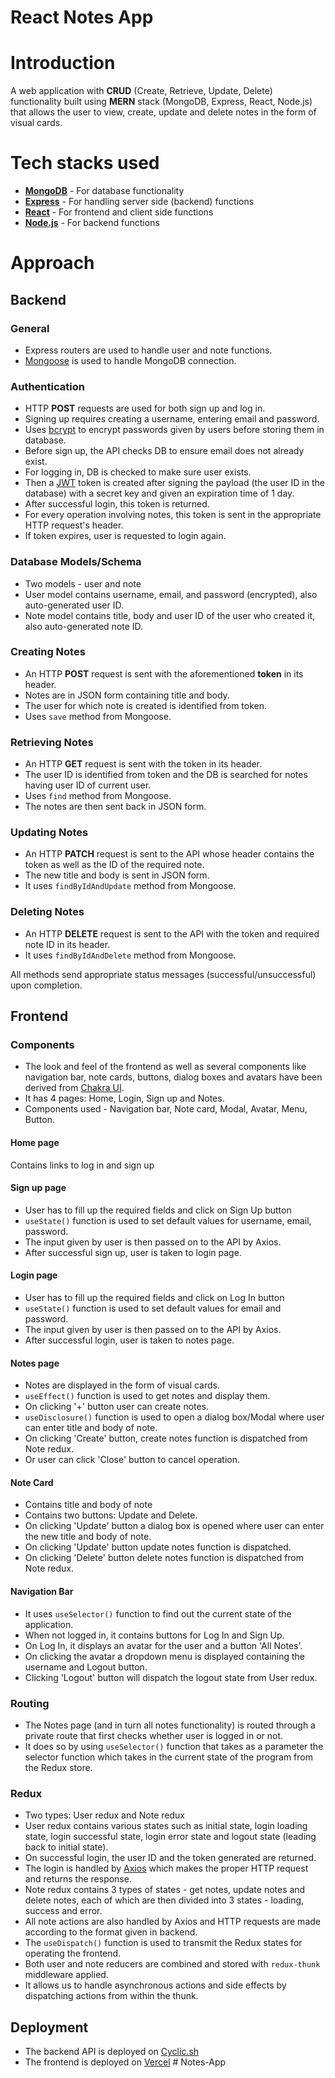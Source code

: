 # React Notes App
# Introduction
A web application with **CRUD** (Create, Retrieve, Update, Delete) functionality built using **MERN** stack (MongoDB, Express, React, Node.js) that allows the user to view, create, update and delete notes in the form of visual cards.
# Tech stacks used
 - **[MongoDB](https://www.mongodb.com/)** - For database functionality
 - **[Express](https://expressjs.com/)** - For handling server side (backend) functions
 - **[React](https://react.dev/)** - For frontend and client side functions
 - **[Node.js](https://nodejs.org/en)** - For backend functions
# Approach
## Backend
### General
 - Express routers are used to handle user and note functions.
 - [Mongoose](https://mongoosejs.com/) is used to handle MongoDB connection.

### Authentication
 - HTTP **POST** requests are used for both sign up and log in.
 - Signing up requires creating a username, entering email and password.
 - Uses [bcrypt](https://www.npmjs.com/package/bcrypt) to encrypt passwords given by users before storing them in database.
 - Before sign up, the API checks DB to ensure email does not already exist.
 - For logging in, DB is checked to make sure user exists. 
 - Then a [JWT](https://jwt.io/) token is created after signing the payload (the user ID in the database) with a secret key and given an expiration time of 1 day.
 - After successful login, this token is returned.
 - For every operation involving notes, this token is sent in the appropriate HTTP request's header.
 - If token expires, user is requested to login again.
### Database Models/Schema
 - Two models - user and note
 - User model contains username, email, and password (encrypted), also auto-generated user ID.
 - Note model contains title, body and user ID of the user who created it, also auto-generated note ID.
### Creating Notes
 - An HTTP **POST** request is sent with the aforementioned **token** in its header.
 - Notes are in JSON form containing title and body.
 - The user for which note is created is identified from token.
 - Uses `save` method from Mongoose.
### Retrieving Notes
 - An HTTP **GET** request is sent with the token in its header.
 - The user ID is identified from token and the DB is searched for notes having user ID of current user.
 - Uses `find` method from Mongoose.
 - The notes are then sent back in JSON form.
### Updating Notes
 - An HTTP **PATCH** request is sent to the API whose header contains the token as well as the ID of the required note.
 - The new title and body is sent in JSON form.
 - It uses `findByIdAndUpdate` method from Mongoose.
### Deleting Notes
 - An HTTP **DELETE** request is sent to the API with the token and required note ID in its header.
 - It uses `findByIdAndDelete` method from Mongoose.

All methods send appropriate status messages (successful/unsuccessful) upon completion.

## Frontend
### Components
 - The look and feel of the frontend as well as several components like navigation bar, note cards, buttons, dialog boxes and avatars have been derived from [Chakra UI](https://chakra-ui.com/).
 - It has 4 pages: Home, Login, Sign up and Notes.
 - Components used - Navigation bar, Note card, Modal, Avatar, Menu, Button.
#### Home page
 Contains links to log in and sign up
#### Sign up page
 - User has to fill up the required fields and click on Sign Up button
 - `useState()` function is used to set default values for username, email, password.
 - The input given by user is then passed on to the API by Axios.
 - After successful sign up, user is taken to login page.
#### Login page
 - User has to fill up the required fields and click on Log In button
 - `useState()` function is used to set default values for email and password.
 - The input given by user is then passed on to the API by Axios.
 - After successful login, user is taken to notes page.
#### Notes page
 - Notes are displayed in the form of visual cards.
 - `useEffect()` function is used to get notes and display them.
 - On clicking '+' button user can create notes.
 - `useDisclosure()` function is used to open a dialog box/Modal where user can enter title and body of note.
 - On clicking 'Create' button, create notes function is dispatched from Note redux.
 - Or user can click 'Close' button to cancel operation.
#### Note Card
 - Contains title and body of note
 - Contains two buttons: Update and Delete.
 - On clicking 'Update' button a dialog box is opened where user can enter the new title and body of note.
 - On clicking 'Update' button update notes function is dispatched.
 - On clicking 'Delete' button delete notes function is dispatched from Note redux.
#### Navigation Bar
 - It uses `useSelector()` function to find out the current state of the application.
 - When not logged in, it contains buttons for Log In and Sign Up.
 - On Log In, it displays an avatar for the user and a button 'All Notes'.
 - On clicking the avatar a dropdown menu is displayed containing the username and Logout button.
 - Clicking 'Logout' button will dispatch the logout state from User redux.
### Routing
 - The Notes page (and in turn all notes functionality) is routed through a private route that first checks whether user is logged in or not.
 - It does so by using `useSelector()` function that takes as a parameter the selector function which takes in the current state of the program from the Redux store.
### Redux
 - Two types: User redux and Note redux
 - User redux contains various states such as initial state, login loading state, login successful state, login error state and logout state (leading back to initial state).
 - On successful login, the user ID and the token generated are returned.
 - The login is handled by [Axios](https://www.npmjs.com/package/axios) which makes the proper HTTP request and returns the response.
 - Note redux contains 3 types of states - get notes, update notes and delete notes, each of which are then divided into 3 states - loading, success and error.
 - All note actions are also handled by Axios and HTTP requests are made according to the format given in backend.
 - The `useDispatch()` function is used to transmit the Redux states for operating the frontend.
 - Both user and note reducers are combined and stored with `redux-thunk` middleware applied.
 - It allows us to handle asynchronous actions and side effects by dispatching actions from within the thunk.
## Deployment
 - The backend API is deployed on [Cyclic.sh](https://www.cyclic.sh/)
 - The frontend is deployed on [Vercel](https://vercel.com/)
#   N o t e s - A p p  
 